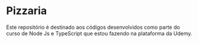 # Pizzaria

Este repositório é destinado aos códigos desenvolvidos como parte do curso de Node Js e TypeScript que estou fazendo na plataforma da Udemy.

